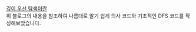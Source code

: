 [깊이 우선 탐색이란](https://gmlwjd9405.github.io/2018/08/14/algorithm-dfs.html)
<br/>
위 블로그의 내용을 참조하여 나름대로 알기 쉽게 의사 코드와 기초적인 DFS 코드를 작성해보았습니다.
